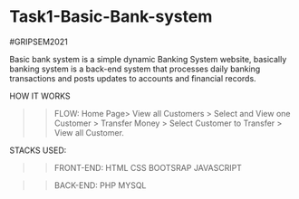 # Task1-Basic-Bank-system
#GRIPSEM2021

Basic bank system is a simple dynamic Banking System website, basically banking system is a back-end system that processes daily banking transactions and posts updates to accounts and financial records.

HOW IT WORKS
>>FLOW: Home Page> View all Customers > Select and View one Customer > Transfer Money > Select Customer to Transfer > View all Customer. 


STACKS USED:

>>FRONT-END:
HTML
CSS
BOOTSRAP
JAVASCRIPT

>>BACK-END:
PHP
MYSQL


